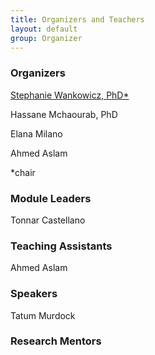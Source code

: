 ```yaml
---
title: Organizers and Teachers
layout: default
group: Organizer
---
```


### Organizers
[Stephanie Wankowicz, PhD*](https://wankowiczlab.com/)

Hassane Mchaourab, PhD

Elana Milano

Ahmed Aslam

*chair

### Module Leaders
Tonnar Castellano

### Teaching Assistants
Ahmed Aslam

### Speakers
Tatum Murdock

### Research Mentors
